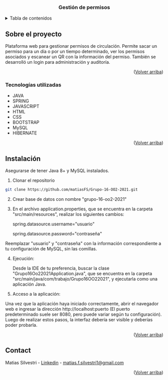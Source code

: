 <br />
<div align="center">
<h3 align="center">Gestión de permisos</h3>

</div>



<!-- TABLE OF CONTENTS -->
<details>
  <summary>Tabla de contenidos</summary>
  <ol>
    <li>
      <a href="#about-the-project">Acerca del proyecto</a>
      <ul>
        <li><a href="#built-with">Tecnologías utilizadas</a></li>
      </ul>
    </li>
    <li><a href="#instalacion">Instalación</a></li>
    
    </ol>
</details>



<!-- ABOUT THE PROJECT -->
## Sobre el proyecto

Plataforma web para gestionar permisos de circulación. Permite sacar un permiso para un día o por un tiempo determinado, ver los permisos asociados y escanear un QR con la información del permiso. También se desarrolló un login para administración y auditoría.
<p align="right">(<a href="#readme-top">Volver arriba</a>)</p>



### Tecnologías utilizadas

* JAVA
* SPRING
* JAVASCRIPT
* HTML
* CSS
* BOOTSTRAP
* MySQL
* HIBERNATE
  

<p align="right">(<a href="#readme-top">Volver arriba</a>)</p>



<!-- INSTALACION -->
## Instalación

Asegurarse de tener Java 8+ y MySQL instalados.

1. Clonar el repositorio
  ```sh
  git clone https://github.com/matiasFS/Grupo-16-OO2-2021.git
  ```

2. Crear base de datos con nombre "grupo-16-oo2-2021"
   
3. En el archivo application.properties, que se encuentra en la carpeta "src/main/resources", realizar los siguientes cambios:

   spring.datasource.username="usuario"
 
    spring.datasource.password="contraseña"

  Reemplazar "usuario" y "contraseña" con la información correspondiente a tu configuración de MySQL, sin las comillas.

4. Ejecución:

   Desde la IDE de tu preferencia, buscar la clase "Grupo16Oo22021Application.java", que se encuentra en la carpeta "src/main/java/com/trabajo/Grupo16OO22021", y ejecutarla como una aplicación Java.

5. Acceso a la aplicación:

  Una vez que la aplicación haya iniciado correctamente, abrir el navegador web e ingresar la dirección http://localhost:puerto (El puerto predeterminado suele ser 8080, pero puede variar según tu configuración).
  Luego de realizar estos pasos, la interfaz debería ser visible y deberías poder probarla.
  
<p align="right">(<a href="#readme-top">Volver arriba</a>)</p>


<!-- CONTACT -->
## Contact

Matias Silvestri - [Linkedin](https://www.linkedin.com/in/matias-franco-silvestri-1a037721b/) - matias.f.silvestri1@gmail.com

<p align="right">(<a href="#readme-top">Volver arriba</a>)</p>
